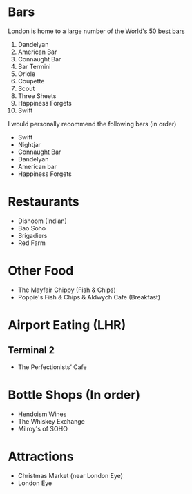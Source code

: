 # Bars
London is home to a large number of the [World's 50 best bars](https://www.worlds50bestbars.com/fifty-best-bars-list-2018/)
1. Dandelyan
2. American Bar
5. Connaught Bar
6. Bar Termini
17. Oriole
18. Coupette
28. Scout
29. Three Sheets
35. Happiness Forgets
46. Swift

I would personally recommend the following bars (in order)
* Swift
* Nightjar
* Connaught Bar
* Dandelyan
* American bar
* Happiness Forgets

# Restaurants
* Dishoom (Indian)
* Bao Soho
* Brigadiers
* Red Farm

# Other Food
* The Mayfair Chippy (Fish & Chips)
* Poppie's Fish & Chips
& Aldwych Cafe (Breakfast)

# Airport Eating (LHR)
## Terminal 2
* The Perfectionists’ Cafe

# Bottle Shops (In order)
* Hendoism Wines
* The Whiskey Exchange
* Milroy's of SOHO

# Attractions
* Christmas Market (near London Eye)
* London Eye
